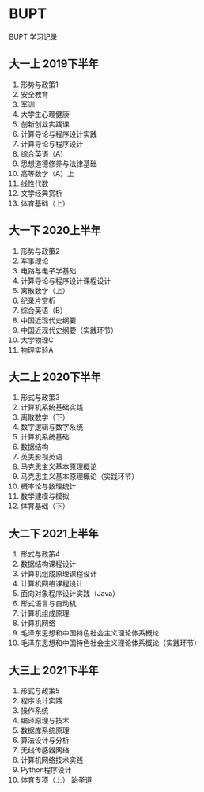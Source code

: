 # BUPT
BUPT 学习记录
## 大一上 2019下半年
1. 形势与政策1
2. 安全教育
3. 军训
4. 大学生心理健康
5. 创新创业实践课
6. 计算导论与程序设计实践
7. 计算导论与程序设计
8. 综合英语（A）
9. 思想道德修养与法律基础
10. 高等数学（A）上
11. 线性代数
12. 文学经典赏析
13. 体育基础（上）
## 大一下 2020上半年
1. 形势与政策2
2. 军事理论
3. 电路与电子学基础
4. 计算导论与程序设计课程设计
5. 离散数学（上）
6. 纪录片赏析
7. 综合英语（B）
8. 中国近现代史纲要
9. 中国近现代史纲要（实践环节）
10. 大学物理C
11. 物理实验A
## 大二上 2020下半年
1. 形式与政策3
2. 计算机系统基础实践
3. 离散数学（下）
4. 数字逻辑与数字系统
5. 计算机系统基础
6. 数据结构
7. 英美影视英语
8. 马克思主义基本原理概论
9. 马克思主义基本原理概论（实践环节）
10. 概率论与数理统计
11. 数学建模与模拟
12. 体育基础（下）
## 大二下 2021上半年
1. 形式与政策4
2. 数据结构课程设计
3. 计算机组成原理课程设计
4. 计算机网络课程设计
5. 面向对象程序设计实践（Java）
6. 形式语言与自动机
7. 计算机组成原理
8. 计算机网络
9. 毛泽东思想和中国特色社会主义理论体系概论
10. 毛泽东思想和中国特色社会主义理论体系概论（实践环节）
## 大三上 2021下半年
1. 形式与政策5
2. 程序设计实践
3. 操作系统
4. 编译原理与技术
5. 数据库系统原理
6. 算法设计与分析
7. 无线传感器网络
8. 计算机网络技术实践
9. Python程序设计
10. 体育专项（上） 跆拳道
